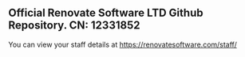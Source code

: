 ## Official Renovate Software LTD Github Repository. CN: 12331852
You can view your staff details at https://renovatesoftware.com/staff/
